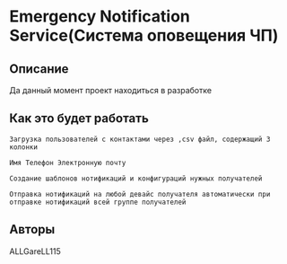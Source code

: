 # Emergency Notification Service(Система оповещения ЧП)

## Описание

Да данный момент проект находиться в разработке

## Как это будет работать
    Загрузка пользователей с контактами через ,csv файл, содержащий 3 колонки

    Имя Телефон Электронную почту

    Создание шаблонов нотификаций и конфигураций нужных получателей 
    
    Отправка нотификаций на любой девайс получателя автоматически при 
    отправке нотификаций всей группе получателей


## Авторы 
ALLGareLL115

